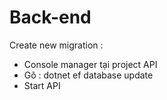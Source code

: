 # Back-end
Create new migration : 
- Console manager tại project API 
- Gõ : dotnet ef database update
- Start API
